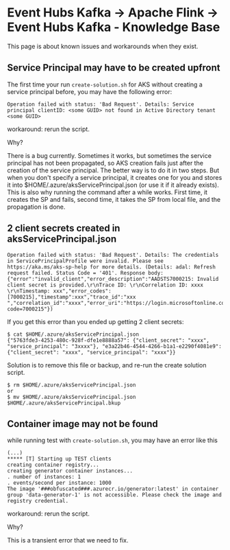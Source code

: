# Event Hubs Kafka -> Apache Flink -> Event Hubs Kafka - Knowledge Base

This page is about known issues and workarounds when they exist.

## Service Principal may have to be created upfront

The first time your run `create-solution.sh` for AKS without creating a service principal before, 
you may have the following error:

```
Operation failed with status: 'Bad Request'. Details: Service principal clientID: <some GUID> not found in Active Directory tenant <some GUID>
```

workaround: rerun the script. 

Why?

There is a bug currently. 
Sometimes it works, but sometimes the service principal has not been propagated, so AKS creation fails just after the creation of the service principal. 
The better way is to do it in two steps. 
But when you don't specify a service principal, it creates one for you and stores it into $HOME/.azure/aksServicePrincipal.json (or use it if it already exists). 
This is also why running the command after a while works. 
First time, it creates the SP and fails, second time, it takes the SP from local file, and the propagation is done.

## 2 client secrets created in aksServicePrincipal.json
```
Operation failed with status: 'Bad Request'. Details: The credentials in ServicePrincipalProfile were invalid. Please see https://aka.ms/aks-sp-help for more details. (Details: adal: Refresh request failed. Status Code = '401'. Response body: {"error":"invalid_client","error_description":"AADSTS7000215: Invalid client secret is provided.\r\nTrace ID: \r\nCorrelation ID: xxxx \r\nTimestamp: xxx","error_codes":[7000215],"timestamp":xxx","trace_id":"xxx ","correlation_id":"xxxx","error_uri":"https://login.microsoftonline.com/error?code=7000215"})
```
If you get this error than you ended up getting 2 client secrets:
```
$ cat $HOME/.azure/aksServicePrincipal.json
{"5763fde3-4253-480c-928f-dfe1e8888a57": {"client_secret": "xxxx", "service_principal": "3xxxx"}, "e3a22b46-4544-4266-b1a1-e2290f4081e9": {"client_secret": "xxxx", "service_principal": "xxxx"}}
```
Solution is to remove this file or backup, and re-run the create solution script.
```
$ rm $HOME/.azure/aksServicePrincipal.json
or
$ mv $HOME/.azure/aksServicePrincipal.json $HOME/.azure/aksServicePrincipal.bkup
```

## Container image may not be found

while running test with `create-solution.sh`, you may have an error like this

```
(...)
***** [T] Starting up TEST clients
creating container registry...
creating generator container instances...
. number of instances: 1
. events/second per instance: 1000
The image '###obfuscated###.azurecr.io/generator:latest' in container group 'data-generator-1' is not accessible. Please check the image and registry credential.
```

workaround: rerun the script. 

Why? 

This is a transient error that we need to fix.
